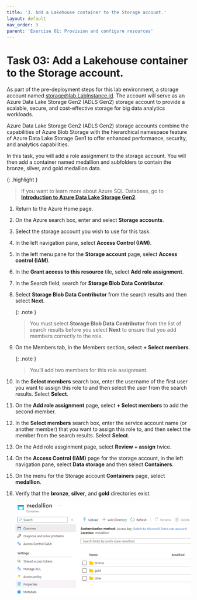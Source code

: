 ```yaml
---
title: '3. Add a Lakehouse container to the Storage account.'
layout: default
nav_order: 3
parent: 'Exercise 01: Provision and configure resources'
---
```


# Task 03: Add a Lakehouse container to the Storage account.


As part of the pre-deployment steps for this lab environment, a storage account named storage@lab.LabInstance.Id. The account will serve as an Azure Data Lake Storage Gen2 (ADLS Gen2) storage account to provide a scalable, secure, and cost-effective storage for big data analytics workloads. 

Azure Data Lake Storage Gen2 (ADLS Gen2) storage accounts combine the capabilities of Azure Blob Storage with the hierarchical namespace feature of Azure Data Lake Storage Gen1 to offer enhanced performance, security, and analytics capabilities.

In this task, you will add a role assignment to the storage account. You will then add a container named medallion and subfolders to contain the bronze, silver, and gold medallion data.

{: .highlight }
> If you want to learn more about Azure SQL Database, go to [**Introduction to Azure Data Lake Storage Gen2**](https://learn.microsoft.com/en-us/azure/storage/blobs/data-lake-storage-introduction "Introduction to Azure Data Lake Storage Gen2").

1. Return to the Azure Home page. 

1. On the Azure search box, enter and select **Storage accounts**.

1. Select the storage account you wish to use for this task.

1. In the left navigation pane, select **Access Control (IAM)**.

1. In the left menu pane for the **Storage account** page, select **Access control (IAM)**.

1. In the **Grant access to this resource** tile, select **Add role assignment**. 

1. In the Search field, search for **Storage Blob Data Contributor**.

1. Select **Storage Blob Data Contributor** from the search results and then select **Next**.

    {: .note }
    > You must select **Storage Blob Data Contributor** from the list of search results before you select **Next** to ensure that you add members correctly to the role.

1. On the Members tab, in the Members section, select **+ Select members**.

    {: .note }
    > You’ll add two members for this role assignment.
    
1. In the **Select members** search box, enter the username of the first user you want to assign this role to and then select the user from the search results. Select **Select**.

1. On the **Add role assignment** page, select **+ Select members** to add the second member.

1. In the **Select members** search box, enter the service account name (or another member) that you want to assign this role to, and then select the member from the search results. Select **Select**.

1. On the Add role assginment page, select **Review + assign** twice.

1. On the **Access Control (IAM)** page for the storage account, in the left navigation pane, select **Data storage** and then select **Containers**.

1. On the menu for the Storage account **Containers** page, select **medallion**.

1. Verify that the **bronze**, **silver**, and **gold** directories exist.   

    ![medallion_structure.jpg](../media/instructions254096/medallion_structure.jpg)
